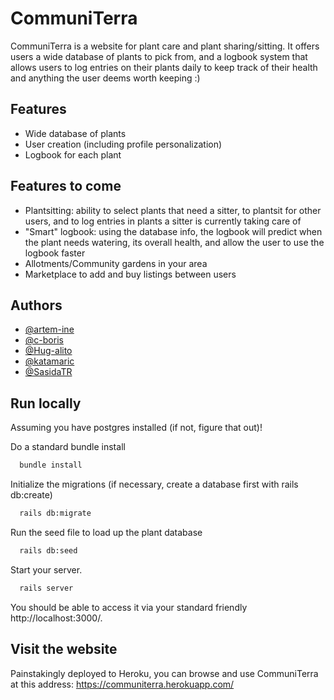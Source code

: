 # CommuniTerra

CommuniTerra is a website for plant care and plant sharing/sitting. It offers users a wide database of plants to pick from, and a logbook system that allows users to log entries on their plants daily to keep track of their health and anything the user deems worth keeping :)

## Features

- Wide database of plants 
- User creation (including profile personalization)
- Logbook for each plant

## Features to come

- Plantsitting: ability to select plants that need a sitter, to plantsit for other users, and to log entries in plants a sitter is currently taking care of
- "Smart" logbook: using the database info, the logbook will predict when the plant needs watering, its overall health, and allow the user to use the logbook faster
- Allotments/Community gardens in your area
- Marketplace to add and buy listings between users

## Authors

- [@artem-ine](https://www.github.com/artem-ine)
- [@c-boris](https://github.com/c-boris)
- [@Hug-alito](https://github.com/Hug-alito)
- [@katamaric](https://www.github.com/katamaric)
- [@SasidaTR](https://github.com/SasidaTR)

## Run locally

Assuming you have postgres installed (if not, figure that out)!

Do a standard bundle install

```bash
  bundle install
```

Initialize the migrations (if necessary, create a database first with rails db:create)

```bash
  rails db:migrate
```

Run the seed file to load up the plant database

```bash
  rails db:seed
```

Start your server. 

```bash
  rails server
```

You should be able to access it via your standard friendly http://localhost:3000/.

## Visit the website

Painstakingly deployed to Heroku, you can browse and use CommuniTerra at this address: https://communiterra.herokuapp.com/
